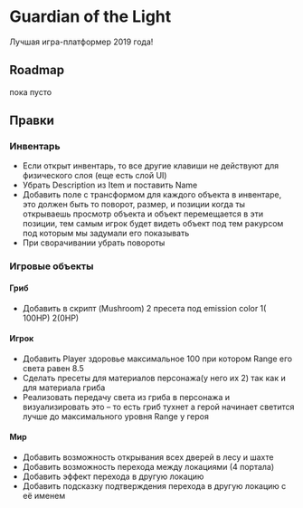 # Guardian of the Light
Лучшая игра-платформер 2019 года!

## Roadmap

пока пусто

## Правки

### Инвентарь

- Если открыт инвентарь, то все другие клавиши не действуют для физического слоя (еще есть слой UI)
- Убрать Description из Item и поставить Name
- Добавить  поле с трансформом для каждого объекта в инвентаре, это должен быть то поворот, размер, и позиции когда ты открываешь просмотр объекта и объект перемещается в эти позиции, тем самым игрок будет видеть объект  под тем ракурсом под которым мы задумали его показывать
- При сворачивании убрать повороты

### Игровые объекты

#### Гриб

* Добавить в скрипт (Mushroom) 2 пресета под emission color 1( 100HP) 2(0HP)

#### Игрок

* Добавить  Player здоровье максимальное 100  при котором Range  его света равен 8.5 
* Сделать пресеты для материалов  персонажа(у него их 2)  так как  и для материала гриба
* Реализовать передачу света из гриба в персонажа  и визуализировать это – то есть гриб тухнет а герой начинает светится лучше до максимального уровня Range  у героя

#### Мир

* Добавить возможность открывания всех дверей в лесу и шахте
* Добавить возможность перехода между локациями (4 портала) 
* Добавить эффект перехода в другую локацию
* Добавить подсказку подтверждения перехода в другую локацию с её именем

